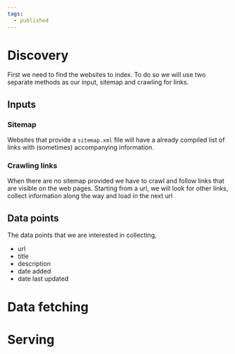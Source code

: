 ```yaml
---
tags:
  - published
---
```


# Discovery
First we need to find the websites to index. To do so we will use two separate methods as our input, sitemap and crawling for links.
## Inputs
### Sitemap
Websites that provide a `sitemap.xml` file will have a already compiled list of links with (sometimes) accompanying information.
### Crawling links
When there are no sitemap provided we have to crawl and follow links that are visible on the web pages. Starting from a url, we will look for other links, collect information along the way and load in the next url

## Data points
The data points that we are interested in collecting,
- url
- title
- description
- date added
- date last updated

# Data fetching

# Serving